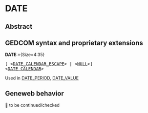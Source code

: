 ﻿# DATE
## Abstract

## GEDCOM syntax and proprietary extensions

**DATE**:={Size=4:35}
<pre>
[ &lt;<a href=Ged.DATE_CALENDAR_ESCAPE.md>DATE_CALENDAR_ESCAPE</a>&gt; | &lt;<a href=Ged.NULL.md>NULL</a>&gt;]
&lt;<a href=Ged.DATE_CALENDAR.md>DATE_CALENDAR</a>&gt;
</pre>
Used in <a href=Ged.DATE_PERIOD.md>DATE_PERIOD</a>, <a href=Ged.DATE_VALUE.md>DATE_VALUE</a><br />


## Geneweb behavior



🚧 to be continued/checked

